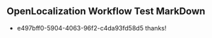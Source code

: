 ## OpenLocalization Workflow Test MarkDown
* e497bff0-5904-4063-96f2-c4da93fd58d5 thanks!

<!--HONumber=Jul16_HO3-->


